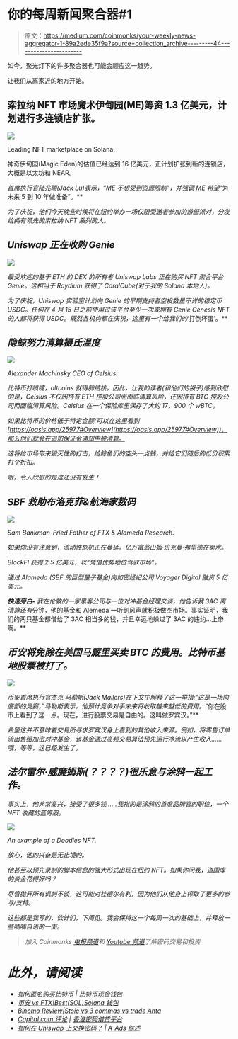 # 你的每周新闻聚合器#1

> 原文：<https://medium.com/coinmonks/your-weekly-news-aggregator-1-89a2ede35f9a?source=collection_archive---------44----------------------->

如今，聚光灯下的许多聚合器也可能会顺应这一趋势。

让我们从离家近的地方开始。

## 索拉纳 NFT 市场魔术伊甸园(ME)筹资 1.3 亿美元，计划进行多连锁店扩张。

![](img/c607ec432f3f301f7b4b42357c113cb1.png)

Leading NFT marketplace on Solana.

神奇伊甸园(Magic Eden)的估值已经达到 16 亿美元，正计划扩张到新的连锁店，大概是以太坊和 NEAR。

*首席执行官陆兆禧(Jack Lu)表示，“ME 不想受到资源限制”，并强调 ME 希望*“为未来 5 到 10 年做准备”。**

*为了庆祝，他们今天晚些时候将在纽约举办一场仅限受邀者参加的游艇派对，分发给拥有领先的索拉纳·NFT 系列的人。*

## ***Uniswap 正在收购 Genie***

*![](img/6650153a94ec64f2b444ad7a65b36c05.png)*

*最受欢迎的基于 ETH 的 DEX 的所有者 Uniswap Labs 正在购买 NFT 聚合平台 Genie。这相当于 Raydium 获得了 CoralCube(对于我的 Solana 本地人)。*

*为了庆祝，Uniswap 实验室计划向 Genie 的早期支持者空投数量不详的稳定币 USDC。任何在 4 月 15 日之前使用过该平台至少一次或拥有 Genie Genesis NFT 的人都将获得 USDC。既然各机构都在庆祝，这里有一个给我们的*‘打倒坏蛋’。**

## ***隐鲸努力清算摄氏温度***

*![](img/460a171fc3895880fcbcee05ce03f655.png)*

*Alexander Machinsky CEO of Celsius.*

*比特币打喷嚏，altcoins 就得肺结核。因此，让我的读者(和他们的袋子)感到欣慰的是，Celsius 不仅因持有 ETH 控股公司而面临清算风险，还因持有 BTC 控股公司而面临清算风险。Celsius 在一个保险库里保存了大约 17，900 个 wBTC。*

*如果比特币的价格低于特定金额(可以在这里看到[https://oasis.app/25977#Overview](https://oasis.app/25977#Overview))，那么他们就会在追加保证金通知中被清算。*

*这将给市场带来毁灭性的打击，给鲸鱼们的空头一点钱，并给它们随后的低价积累打个折扣。*

*哦，令人欣慰的是这还没有发生！*

## ***SBF 救助布洛克菲&航海家数码***

*![](img/593e8b3d2ef85e904cd409381e3311be.png)*

*Sam Bankman-Fried Father of FTX & Alameda Research.*

*如果你没有注意到，流动性危机正在蔓延。亿万富翁山姆·班克曼·弗里德在卖水。*

*BlockFI 获得 2.5 亿美元，以“*凭借优势地位*驾驭市场”。*

*通过 Alameda (SBF 的巨型量子基金)向加密经纪公司 Voyager Digital 融资 5 亿美元。*

***快速旁白-** 我在伦敦的一家黑客公司与一位对冲基金经理交谈，他告诉我 3AC 离清算还有*分钟，他的基金和 Alemeda 一听到风声就积极做空市场。事实证明，我们的两只基金都借给了 3AC 相当多的钱，并且幸运地躲过了 3AC 的违约…上帝啊。**

## *币安将免除在美国马厩里买卖 BTC 的费用。比特币基地股票被打了。*

*![](img/a6c2529417a6256afd2d18fe8afce35e.png)*

*币安首席执行官杰克·马勒斯(Jack Mallers)在下文中解释了这一举措:“这是一场向底部的竞赛，”马勒斯表示，他预计竞争对手未来将收取越来越低的费用。*“你在股市上看到了这一点。现在，进行股票交易是自由的。这叫做罗宾汉。”**

*希望这并不意味着交易所寻求罗宾汉身上看到的其他收入来源。例如，将零售订单流出售给加密对冲基金，该基金通过高频交易算法预先运行净流以产生收入……哦，等等，这已经发生了。*

## *法尔雷尔·威廉姆斯(？？？？)很乐意与涂鸦一起工作。*

*事实上，他非常高兴，接受了很多钱……我指的是涂鸦的首席品牌官的职位，一个 NFT 收藏的蓝筹股。*

*![](img/c2da2efe48590e41d162bd9a320a4f0d.png)*

*An example of a Doodles NFT.*

*放心，他的兴奋是无止境的。*

*他甚至以预先录制的脚本信息的强大形式出现在纽约 NFT。如果你问我，道国库的资金花得好吗？*

*尽管抛开所有讽刺不谈，这可能对杜德尔有利，因为他们从他身上榨取了更多的参与/支持。*

*这些都是我写的，伙计们，下周见。我会保持这一个每周一次的基础上，并释放一些喃喃自语的一面。*

> *加入 Coinmonks [电报频道](https://t.me/coincodecap)和 [Youtube 频道](https://www.youtube.com/c/coinmonks/videos)了解密码交易和投资*

# *此外，请阅读*

*   *[如何匿名购买比特币](https://coincodecap.com/buy-bitcoin-anonymously) | [比特币现金钱包](https://coincodecap.com/bitcoin-cash-wallets)*
*   *[币安 vs FTX](https://coincodecap.com/binance-vs-ftx)|[Best(SOL)Solana 钱包](https://coincodecap.com/solana-wallets)*
*   *[Binomo Review](https://coincodecap.com/binomo-review)|[Stoic vs 3 commas vs trade Anta](https://coincodecap.com/stoic-vs-3commas-vs-tradesanta)*
*   *[Capital.com 评论](https://coincodecap.com/capital-com-review) | [香港密码借贷平台](https://coincodecap.com/crypto-lending-hong-kong)*
*   *[如何在 Uniswap 上交换密码？](https://coincodecap.com/swap-crypto-on-uniswap) | [A-Ads 综述](https://coincodecap.com/a-ads-review)*